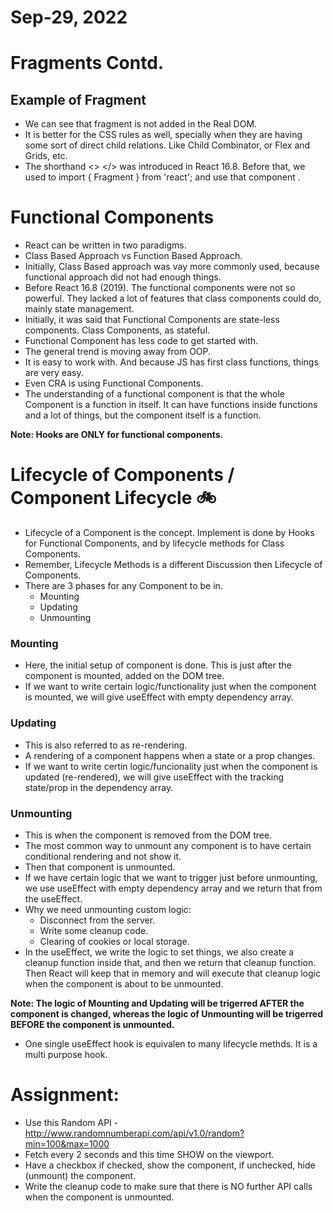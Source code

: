 # Sep-29, 2022

# Fragments Contd.

## Example of Fragment
- We can see that fragment is not added in the Real DOM.
- It is better for the CSS rules as well, specially when they are having some sort of direct child relations. Like Child Combinator, or Flex and Grids, etc.
- The shorthand <> </> was introduced in React 16.8. Before that, we used to import { Fragment } from 'react'; and use that component <Fragment></Fragment>.


# Functional Components
- React can be written in two paradigms.
- Class Based Approach vs Function Based Approach.
- Initially, Class Based approach was vay more commonly used, because functional approach did not had enough things.
- Before React 16.8 (2019). The functional components were not so powerful. They lacked a lot of features that class components could do, mainly state management.
- Initially, it was said that Functional Components are state-less components. Class Components, as stateful.
- Functional Component has less code to get started with.
- The general trend is moving away from OOP.
- It is easy to work with. And because JS has first class functions, things are very easy.
- Even CRA is using Functional Components.
- The understanding of a functional component is that the whole Component is a function in itself. It can have functions inside functions and a lot of things, but the component itself is a function.


**Note: Hooks are ONLY for functional components.**


# Lifecycle of Components / Component Lifecycle 🚲
- Lifecycle of a Component is the concept. Implement is done by Hooks for Functional Components, and by lifecycle methods for Class Components.
- Remember, Lifecycle Methods is a different Discussion then Lifecycle of Components.
- There are 3 phases for any Component to be in.
  - Mounting
  - Updating
  - Unmounting

### Mounting
- Here, the initial setup of component is done. This is just after the component is mounted, added on the DOM tree.
- If we want to write certain logic/functionality just when the component is mounted, we will give useEffect with empty dependency array.

### Updating
- This is also referred to as re-rendering.
- A rendering of a component happens when a state or a prop changes.
- If we want to write certin logic/funcionality just when the component is updated (re-rendered), we will give useEffect with the tracking state/prop in the dependency array.

### Unmounting
- This is when the component is removed from the DOM tree.
- The most common way to unmount any component is to have certain conditional rendering and not show it.
- Then that component is unmounted.
- If we have certain logic that we want to trigger just before unmounting, we use useEffect with empty dependency array and we return that from the useEffect.
- Why we need unmounting custom logic:
  - Disconnect from the server.
  - Write some cleanup code.
  - Clearing of cookies or local storage.
- In the useEffect, we write the logic to set things, we also create a cleanup function inside that, and then we return that cleanup function. Then React will keep that in memory and will execute that cleanup logic when the component is about to be unmounted.

**Note: The logic of Mounting and Updating will be trigerred AFTER the component is changed, whereas the logic of Unmounting will be trigerred BEFORE the component is unmounted.**

- One single useEffect hook is equivalen to many lifecycle methds. It is a multi purpose hook.



# Assignment:
- Use this Random API - http://www.randomnumberapi.com/api/v1.0/random?min=100&max=1000
- Fetch every 2 seconds and this time SHOW on the viewport.
- Have a checkbox if checked, show the component, if unchecked, hide (unmount) the component.
- Write the cleanup code to make sure that there is NO further API calls when the component is unmounted.